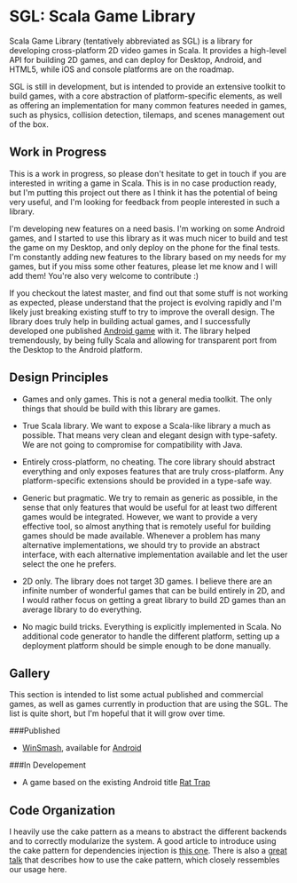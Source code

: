 SGL: Scala Game Library
=======================

Scala Game Library (tentatively abbreviated as SGL) is a library for developing
cross-platform 2D video games in Scala. It provides a high-level API for
building 2D games, and can deploy for Desktop, Android, and HTML5, while iOS
and console platforms are on the roadmap.

SGL is still in development, but is intended to provide an extensive toolkit to
build games, with a core abstraction of platform-specific elements, as well
as offering an implementation for many common features needed in games, such as physics,
collision detection, tilemaps, and scenes management out of the box.


Work in Progress
----------------

This is a work in progress, so please don't hesitate to get in touch if you are
interested in writing a game in Scala.  This is in no case production ready,
but I'm putting this project out there as I think it has the potential of being
very useful, and I'm looking for feedback from people interested in such a
library.

I'm developing new features on a need basis. I'm working on some Android games,
and I started to use this library as it was much nicer to build and test the
game on my Desktop, and only deploy on the phone for the final tests. I'm
constantly adding new features to the library based on my needs for my games,
but if you miss some other features, please let me know and I will add them!
You're also very welcome to contribute :)

If you checkout the latest master, and find out that some stuff is not working
as expected, please understand that the project is evolving rapidly and I'm
likely just breaking existing stuff to try to improve the overall design. The
library does truly help in building actual games, and I successfully developed
one published 
[Android game](https://play.google.com/store/apps/details?id=com.regblanc.winsmash)
with it. The library helped tremendously, by being fully Scala and allowing for
transparent port from the Desktop to the Android platform.

Design Principles
-----------------

* Games and only games. This is not a general media toolkit. The only things that
should be build with this library are games.

* True Scala library. We want to expose a Scala-like library a much as possible. That means
very clean and elegant design with type-safety. We are not going to compromise for compatibility
with Java.

* Entirely cross-platform, no cheating. The core library should abstract everything and only
exposes features that are truly cross-platform. Any platform-specific extensions should be
provided in a type-safe way.

* Generic but pragmatic. We try to remain as generic as possible, in the sense
that only features that would be useful for at least two different games
would be integrated. However, we want to provide a very effective tool, so
almost anything that is remotely useful for building games should be made
available. Whenever a problem has many alternative implementations, we should
try to provide an abstract interface, with each alternative implementation
available and let the user select the one he prefers.

* 2D only. The library does not target 3D games. I believe there are an infinite
number of wonderful games that can be build entirely in 2D, and I would rather focus
on getting a great library to build 2D games than an average library to do everything.

* No magic build tricks. Everything is explicitly implemented in Scala. No additional
code generator to handle the different platform, setting up a deployment platform should
be simple enough to be done manually.

Gallery
-------

This section is intended to list some actual published and commercial games, as
well as games currently in production that are using the SGL. The list is quite
short, but I'm hopeful that it will grow over time.

###Published

* [WinSmash](http://regblanc.com/games/winsmash/), available for
[Android](https://play.google.com/store/apps/details?id=com.regblanc.winsmash)

###In Developement

* A game based on the existing Android title
[Rat Trap](https://play.google.com/store/apps/details?id=com.regblanc.rattrap)

Code Organization
-----------------

I heavily use the cake pattern as a means to abstract the different backends and
to correctly modularize the system. A good article to introduce using the cake pattern
for dependencies injection is
[this one](http://jonasboner.com/real-world-scala-dependency-injection-di/).
There is also a [great talk](https://www.youtube.com/watch?v=yLbdw06tKPQ) that describes
how to use the cake pattern, which closely ressembles our usage here.
